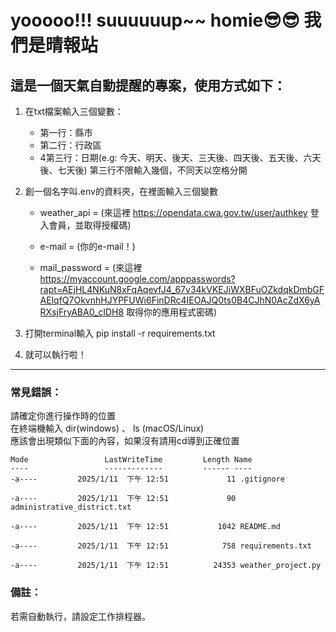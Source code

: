 # yooooo!!! suuuuuup~~ homie😎😎 我們是晴報站
## 這是一個天氣自動提醒的專案，使用方式如下：

1. 在txt檔案輸入三個變數：  
    - 第一行：縣市  
    - 第二行：行政區  
    - 4第三行：日期(e.g: 今天、明天、後天、三天後、四天後、五天後、六天後、七天後) 第三行不限輸入幾個，不同天以空格分開  


2. 創一個名字叫.env的資料夾，在裡面輸入三個變數  
    - weather_api = (來這裡 https://opendata.cwa.gov.tw/user/authkey 登入會員，並取得授權碼)  

    - e-mail = (你的e-mail！)  

    - mail_password = (來這裡 https://myaccount.google.com/apppasswords?rapt=AEjHL4NKuN8xFqAqevfJ4_67v34kVKEJiWXBFuOZkdqkDmbGFAElqfQ7OkvnhHJYPFUWi6FinDRc4IEOAJQ0ts0B4CJhN0AcZdX6yARXsjFryABA0_cIDH8  取得你的應用程式密碼)  

3. 打開terminal輸入 pip install -r requirements.txt  

4. 就可以執行啦！
--- 
### 常見錯誤：
請確定你進行操作時的位置  
在終端機輸入 dir(windows) 、 ls (macOS/Linux)  
應該會出現類似下面的內容，如果沒有請用cd導到正確位置

```text
Mode                 LastWriteTime         Length Name
----                 -------------         ------ ----
-a----         2025/1/11  下午 12:51             11 .gitignore                                                                                                                    

-a----         2025/1/11  下午 12:51             90 administrative_district.txt                                                                                                   

-a----         2025/1/11  下午 12:51           1042 README.md                                                                                                                     

-a----         2025/1/11  下午 12:51            758 requirements.txt                                                                                                              

-a----         2025/1/11  下午 12:51          24353 weather_project.py                                                                      

```                                   


### 備註：
若需自動執行，請設定工作排程器。
